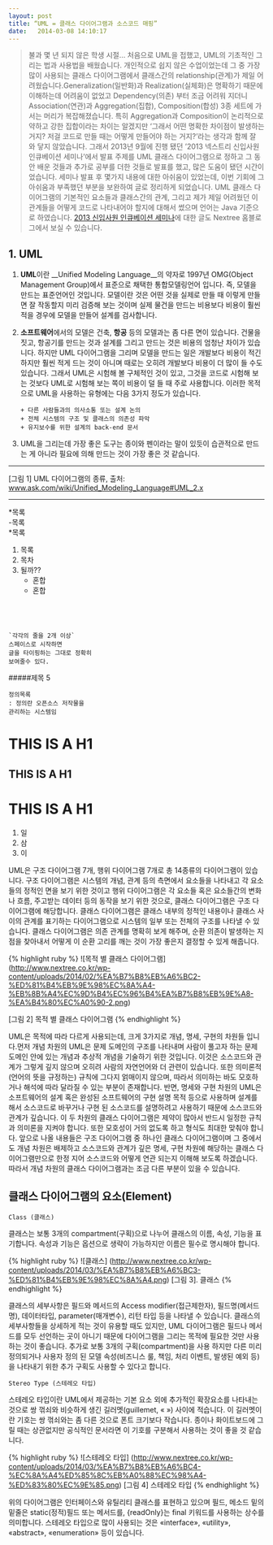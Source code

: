 ```yaml
---
layout: post
title: “UML = 클래스 다이어그램과 소스코드 매핑”
date:   2014-03-08 14:10:17
---
```

<div id="toc"><p class="toc_title"></p></div>


>불과 몇 년 되지 않은 학생 시절… 처음으로 UML을 접했고, UML의 기초적인 그리는 법과 사용법을 배웠습니다. 개인적으로 쉽지 않은 수업이었는데 그 중 가장 많이 사용되는 클래스 다이어그램에서 클래스간의 relationship(관계)가 제일 어려웠습니다.Generalization(일반화)과 Realization(실체화)은 명확하기 때문에 이해하는데 어려움이 없었고 Dependency(의존) 부터 조금 어려워 지더니 Association(연관)과 Aggregation(집합), Composition(합성) 3종 세트에 가서는 머리가 복잡해졌습니다. 특히 Aggregation과 Composition이 논리적으로 약하고 강한 집합이라는 차이는 알겠지만 ‘그래서 어떤 명확한 차이점이 발생하는 거지? 저걸 코드로 만들 때는 어떻게 만들어야 하는 거지?’라는 생각과 함께 잘 와 닿지 않았습니다.
그래서 2013년 9월에 진행 됐던 ’2013 넥스트리 신입사원 인큐베이션 세미나’에서 발표 주제를 UML 클래스 다이어그램으로 정하고 그 동안 배운 것들과 추가로 공부를 더한 것들로 발표를 했고, 많은 도움이 됐던 시간이었습니다. 세미나 발표 후 몇가지 내용에 대한 아쉬움이 있었는데, 이번 기회에 그 아쉬움과 부족했던 부분을 보완하여 글로 정리하게 되었습니다. UML 클래스 다이어그램의 기본적인 요소들과 클래스간의 관계, 그리고 제가 제일 어려웠던 이 관계들을 어떻게 코드로 나타내어야 할지에 대해서 썼으며 언어는 Java 기준으로 하였습니다. [2013 신입사원 인큐베이션 세미나](http://www.nextree.co.kr/p4738)에 대한 글도 Nextree 홈블로그에서 보실 수 있습니다.


## 1. UML

1. **UML**이란 __Unified Modeling Language__의 약자로 1997년 OMG(Object Management Group)에서 표준으로 채택한 통합모델링언어 입니다. 즉, 모델을 만드는 표준언어인 것입니다. 모델이란 것은 어떤 것을 실제로 만들 때 이렇게 만들면 잘 작동할지 미리 검증해 보는 것이며 실제 물건을 만드는 비용보다 비용이 훨씬 적을 경우에 모델을 만들어 설계를 검사합니다.

1. **소프트웨어**에서의 모델은 건축, __항공__ 등의 모델과는 좀 다른 면이 있습니다. 건물을 짓고, 항공기를 만드는 것과 설계를 그리고 만드는 것은 비용의 엄청난 차이가 있습니다. 하지만 UML 다이어그램을 그리며 모델을 만드는 일은 개발보다 비용이 적긴 하지만 훨씬 적게 드는 것이 아니며 때로는 오히려 개발보다 비용이 더 많이 들 수도 있습니다. 그래서 UML은 시험해 볼 구체적인 것이 있고, 그것을 코드로 시험해 보는 것보다 UML로 시험해 보는 쪽이 비용이 덜 들 때 주로 사용합니다. 이러한 목적으로 UML을 사용하는 유형에는 다음 3가지 정도가 있습니다.

       + 다른 사람들과의 의사소통 또는 설계 논의
       + 전체 시스템의 구조 및 클래스의 의존성 파악
       + 유지보수를 위한 설계의 back-end 문서
  
    
3.  UML을 그리는데 가장 좋은 도구는 종이와 펜이라는 말이 있듯이 습관적으로 만드는 게 아니라 필요에 의해 만드는 것이 가장 좋은 것 같습니다.



---

[그림 1] UML 다이어그램의 종류, 출처: www.ask.com/wiki/Unified_Modeling_Language#UML_2.x

---       
     
     
*목록  
-목록  
*목록  

1. 목록
3. 목차
5. 될까??
   * 혼합
   * 혼합
      

  ~~~~
  
  


  `각각의 줄을 2개 이상` 
  스페이스로 시작하면
  글을 타이핑하는 그대로 정확히
  보여줄수 있다.
  ~~~~
      
  
#####제목 5 


	정의목록
	: 정의란 오픈소스 저작물을
	관리하는 시스템임

	
THIS IS A H1
===

THIS IS A H1
---

# THIS IS A H1
1. 일
3. 삼
2. 이


UML은 구조 다이어그램 7개, 행위 다이어그램 7개로 총 14종류의 다이어그램이 있습니다. 구조 다이어그램은 시스템의 개념, 관계 등의 측면에서 요소들을 나타내고 각 요소들의 정적인 면을 보기 위한 것이고 행위 다이어그램은 각 요소들 혹은 요소들간의 변화나 흐름, 주고받는 데이터 등의 동작을 보기 위한 것으로, 클래스 다이어그램은 구조 다이어그램에 해당합니다. 클래스 다이어그램은 클래스 내부의 정적인 내용이나 클래스 사이의 관계를 표기하는 다이어그램으로 시스템의 일부 또는 전체의 구조를 나타낼 수 있습니다. 클래스 다이어그램은 의존 관계를 명확히 보게 해주며, 순환 의존이 발생하는 지점을 찾아내서 어떻게 이 순환 고리를 깨는 것이 가장 좋은지 결정할 수 있게 해줍니다.

{% highlight ruby %}
![목적 별 클래스 다이어그램] (http://www.nextree.co.kr/wp-content/uploads/2014/02/%EA%B7%B8%EB%A6%BC2-%ED%81%B4%EB%9E%98%EC%8A%A4-%EB%8B%A4%EC%9D%B4%EC%96%B4%EA%B7%B8%EB%9E%A8-%EA%B4%80%EC%A0%90-2.png)



[그림 2] 목적 별 클래스 다이어그램
{% endhighlight %}

UML은 목적에 따라 다르게 사용되는데, 크게 3가지로 개념, 명세, 구현의 차원들 입니다.먼저 개념 차원의 UML은 문제 도메인의 구조를 나타내며 사람이 풀고자 하는 문제 도메인 안에 있는 개념과 추상적 개념을 기술하기 위한 것입니다. 이것은 소스코드와 관계가 그렇게 깊지 않으며 오히려 사람의 자연언어와 더 관련이 있습니다. 또한 의미론적(언어의 뜻을 규정하는) 규칙에 그다지 얽매이지 않으며, 따라서 의미하는 바도 모호하거나 해석에 따라 달라질 수 있는 부분이 존재합니다.
반면, 명세와 구현 차원의 UML은 소프트웨어의 설계 혹은 완성된 소프트웨어의 구현 설명 목적 등으로 사용하며 설계를 해서 소스코드로 바꾸거나 구현 된 소스코드를 설명하려고 사용하기 때문에 소스코드와 관계가 깊습니다. 이 두 차원의 클래스 다이어그램은 제약이 많아서 반드시 일정한 규칙과 의미론을 지켜야 합니다. 또한 모호성이 거의 없도록 하고 형식도 최대한 맞춰야 합니다.
앞으로 나올 내용들은 구조 다이어그램 중 하나인 클래스 다이어그램이며 그 중에서도 개념 차원은 배제하고 소스코드와 관계가 깊은 명세, 구현 차원에 해당하는 클래스 다이어그램만으로 한정 지어 소스코드와 어떻게 연관 되는지 이해해 보도록 하겠습니다. 따라서 개념 차원의 클래스 다이어그램과는 조금 다른 부분이 있을 수 있습니다.

## 클래스 다이어그램의 요소(Element)
`Class (클래스)`

클래스는 보통 3개의 compartment(구획)으로 나누어 클래스의 이름, 속성, 기능을 표기합니다. 속성과 기능은 옵션으로 생략이 가능하지만 이름은 필수로 명시해야 합니다.

{% highlight ruby %}
![클래스] (http://www.nextree.co.kr/wp-content/uploads/2014/03/%EA%B7%B8%EB%A6%BC3-%ED%81%B4%EB%9E%98%EC%8A%A4.png)
[그림 3]. 클래스
{% endhighlight %}

클래스의 세부사항은 필드와 메서드의 Access modifier(접근제한자), 필드명(메서드명), 데이터타입, parameter(매개변수), 리턴 타입 등을 나타낼 수 있습니다. 클래스의 세부사항들을 상세하게 적는 것이 유용할 때도 있지만, UML 다이어그램은 필드나 메서드를 모두 선언하는 곳이 아니기 때문에 다이어그램을 그리는 목적에 필요한 것만 사용하는 것이 좋습니다. 추가로 보통 3개의 구획(compartment)을 사용 하지만 다른 미리 정의되거나 사용자 정의 된 모델 속성(비즈니스 룰, 책임, 처리 이벤트, 발생된 예외 등)을 나타내기 위한 추가 구획도 사용할 수 있다고 합니다.

`Stereo Type (스테레오 타입)`

스테레오 타입이란 UML에서 제공하는 기본 요소 외에 추가적인 확장요소를 나타내는 것으로 쌍 꺾쇠와 비슷하게 생긴 길러멧(guillemet, « ») 사이에 적습니다. 이 길러멧이란 기호는 쌍 꺾쇠와는 좀 다른 것으로 폰트 크기보다 작습니다. 종이나 화이트보드에 그릴 때는 상관없지만 공식적인 문서라면 이 기호를 구분해서 사용하는 것이 좋을 것 같습니다.

{% highlight ruby %}
![스테레오 타입] (http://www.nextree.co.kr/wp-content/uploads/2014/03/%EA%B7%B8%EB%A6%BC4-%EC%8A%A4%ED%85%8C%EB%A0%88%EC%98%A4-%ED%83%80%EC%9E%85.png)
[그림 4] 스테레오 타입
{% endhighlight %}

위의 다이어그램은 인터페이스와 유틸리티 클래스를 표현하고 있으며 필드, 메소드 밑의 밑줄은 static(정적)필드 또는 메서드를, {readOnly}는 final 키워드를 사용하는 상수를 의미합니다. 스테레오 타입으로 많이 사용되는 것은 «interface», «utility», «abstract», «enumeration» 등이 있습니다.



